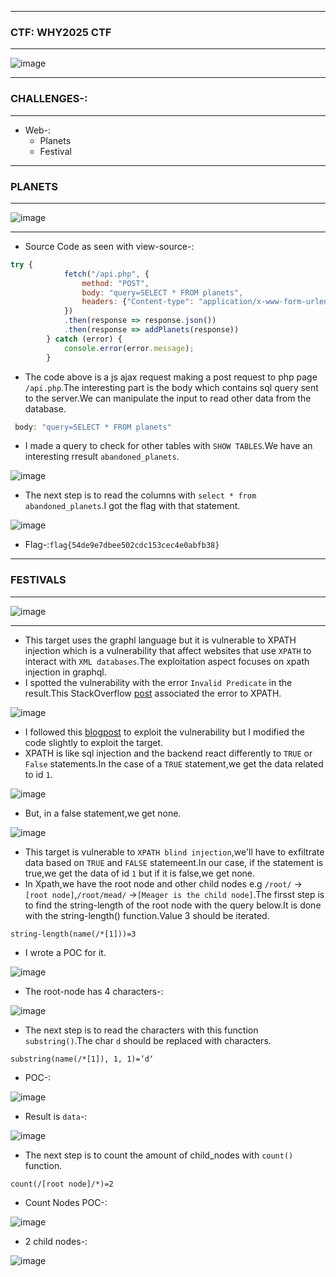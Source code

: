 -------------------

### CTF: WHY2025 CTF

-------------------

![image](https://github.com/user-attachments/assets/5d7b39c1-2e1f-48da-a494-f818560ea6d0)

-------------------

### CHALLENGES-:

-------------------

- Web-:
  - Planets
  - Festival

-------------------

### PLANETS

-------------------

![image](https://github.com/user-attachments/assets/f1fb9132-28d3-4135-a6d5-9385277c245d)

------------------

- Source Code as seen with view-source-:

```js
try {
            fetch("/api.php", {
                method: "POST",
                body: "query=SELECT * FROM planets",
                headers: {"Content-type": "application/x-www-form-urlencoded; charset=UTF-8"},
            })
            .then(response => response.json())
            .then(response => addPlanets(response))
        } catch (error) {
            console.error(error.message);
        }
```

- The code above is a js ajax request  making a post request to php page `/api.php`.The interesting part is the body which contains sql query sent to the server.We can manipulate the input to read other data from the database.

```js
 body: "query=SELECT * FROM planets"
```

- I made a query to check for other tables with `SHOW TABLES`.We have an interesting rresult `abandoned_planets`.

![image](https://github.com/user-attachments/assets/0153717f-8f47-4652-ad06-918200fe2a6e)

- The next step is to read the columns with `select * from abandoned_planets`.I got the flag with that statement.

![image](https://github.com/user-attachments/assets/17fc2858-fec1-4bf2-a46b-1ac5fe0ef5a1)

- Flag-:`flag{54de9e7dbee502cdc153cec4e0abfb38}`

----------------------

### FESTIVALS

-----------------------

![image](https://github.com/user-attachments/assets/4c2dc171-a7bc-44cb-a0d2-5d9e977649ad)

-----------------------

- This target uses the graphl language but it is vulnerable to XPATH injection which is a vulnerability that affect websites that use `XPATH` to interact with `XML databases`.The exploitation aspect focuses on xpath injection in graphql.
- I spotted the vulnerability with the error `Invalid Predicate` in the result.This StackOverflow [post](https://stackoverflow.com/questions/33830821/python-xpath-syntaxerror-invalid-predicate) associated the error to XPATH.

![image](https://github.com/user-attachments/assets/f9a7a19c-4d5a-491d-b990-bc265e2200b1)

- I followed this [blogpost](https://www.vaadata.com/blog/xpath-injections-exploitations-and-security-tips/) to exploit the vulnerability but I modified the code slightly to exploit the target.
- XPATH is like sql injection and the backend react differently to `TRUE` or `False` statements.In the case of a `TRUE` statement,we get the data related to id `1`.

![image](https://github.com/user-attachments/assets/f60082cd-397d-4787-9006-b73feb7112a5)

- But, in a false statement,we get none.

![image](https://github.com/user-attachments/assets/4a8da922-7e7d-442f-bb98-6e78953612ce)

- This target is vulnerable to `XPATH blind injection`,we'll have to exfiltrate data based on `TRUE` and `FALSE` statemeent.In our case, if the statement is true,we get the data of id `1` but if it is false,we get none.
- In Xpath,we have the root node and other child nodes e.g `/root/` -> `[root node]`,`/root/mead/` ->`[Meager is the child node]`.The firsst step is to find the string-length of the root node with the query below.It is done with the string-length() function.Value 3 should be iterated.

```xpath
string-length(name(/*[1]))=3
```
- I wrote a POC for it.

![image](https://github.com/user-attachments/assets/4cae27fb-b329-432c-a8b7-b1134612e19f)

- The root-node has 4 characters-:

![image](https://github.com/user-attachments/assets/c93f9376-0cda-4a57-9d5d-0282ecfe4ae2)

- The next step is to read the characters with this function `substring()`.The char `d` should be replaced with characters.

```xpath
substring(name(/*[1]), 1, 1)=’d‘
```

- POC-:

![image](https://github.com/user-attachments/assets/8082e0ef-8b91-4111-9139-7b259fe854de)

- Result is `data`-:

![image](https://github.com/user-attachments/assets/11f15086-29fe-4296-9dfb-42160414a1a0)

- The next step is to count the amount of child_nodes with `count()` function.

```xpath
count(/[root node]/*)=2
```
- Count Nodes POC-:

![image](https://github.com/user-attachments/assets/890c0543-d525-4f11-8741-45a69c3ab399)

- 2 child nodes-:

![image](https://github.com/user-attachments/assets/9bf047e6-7d08-4bd7-9eaa-245b5bce01e7)






